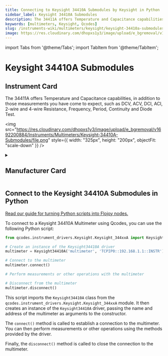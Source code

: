 ```yaml
---
title: Connecting to Keysight 34410A Submodules by Keysight in Python
sidebar_label: Keysight 34410A Submodules
description: The 34411A offers Temperature and Capacitance capabilities, in addition to those measurements you have come to expect, such as DCV, ACV, DCI, ACI, 2-wire and 4-wire Resistance, Frequency, Period, Continuity and Diode Test.
keywords: [multimeters, Keysight, Qcodes]
slug: /instruments-wiki/multimeters/keysight/keysight-34410a-submodules
image: https://res.cloudinary.com/dhopxs1y3/image/upload/e_bgremoval/v1692200884/Instruments/Multimeters/Keysight-34410A-Submodules/file.png
---
```


import Tabs from '@theme/Tabs';
import TabItem from '@theme/TabItem';

# Keysight 34410A Submodules

## Instrument Card

<div className="flex">

<div>

The 34411A offers Temperature and Capacitance capabilities, in addition to those measurements you have come to expect, such as DCV, ACV, DCI, ACI, 2-wire and 4-wire Resistance, Frequency, Period, Continuity and Diode Test.

</div>

<img src="https://res.cloudinary.com/dhopxs1y3/image/upload/e_bgremoval/v1692200884/Instruments/Multimeters/Keysight-34410A-Submodules/file.png" style={{ width: "325px", height: "200px", objectFit: "scale-down" }} />

</div>

<details>
<summary><h2>Manufacturer Card</h2></summary>

<img src="https://res.cloudinary.com/dhopxs1y3/image/upload/e_bgremoval/v1692125973/Instruments/Vendor%20Logos/Keysight.png" style={{ width: "100%", height: "170px",objectFit: "scale-down" }} />

Keysight Technologies, or Keysight, is an American company that manufactures electronics test and measurement equipment and software. <a href="https://www.keysight.com/us/en/home.html">Website</a>.

<ul>
  <li>Headquarters: USA</li>
  <li>Yearly Revenue (millions, USD): 5420.0</li>
</ul>
</details>

## Connect to the Keysight 34410A Submodules in Python

[Read our guide for turning Python scripts into Flojoy nodes.](https://docs.flojoy.ai/custom-nodes/creating-custom-node/)
<Tabs>
<TabItem value="Qcodes" label="Qcodes">

To connect to a Keysight 34410A Multimeter using Qcodes, you can use the following Python script:

```python
from qcodes.instrument_drivers.Keysight.Keysight_344xxA import Keysight34410A

# Create an instance of the Keysight34410A driver
multimeter = Keysight34410A('multimeter', 'TCPIP0::192.168.1.1::INSTR')

# Connect to the multimeter
multimeter.connect()

# Perform measurements or other operations with the multimeter

# Disconnect from the multimeter
multimeter.disconnect()
```

This script imports the `Keysight34410A` class from the `qcodes.instrument_drivers.Keysight.Keysight_344xxA` module. It then creates an instance of the `Keysight34410A` driver, passing the name and address of the multimeter as arguments to the constructor.

The `connect()` method is called to establish a connection to the multimeter. You can then perform measurements or other operations using the methods provided by the driver.

Finally, the `disconnect()` method is called to close the connection to the multimeter.

</TabItem>
</Tabs>